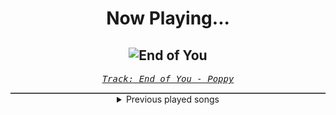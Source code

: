 <div align="center"> 
<h1>Now Playing...</h1>

![End of You](https://i.scdn.co/image/ab67616d00001e02460c53e36b10048efc49e76c)
--
_<samp><a href="https://open.spotify.com/track/0PsFsv5xUyX06ZhIEtFkeA">Track: End of You - Poppy</a></samp>_

<div style="border: 1px #4B5054 solid"></div>
<details>
  <summary>
    Previous played songs
  </summary>
  <table>
    <thead>
      <tr>
        <th>
          Artist
        </th>
        <th>
          Song
        </th>
        <th>
          Link
        </th>
      </tr>
    </thead>
    <tbody>
      <tr><td>Poppy</td><td>End of You</td><td><a href="https://open.spotify.com/track/0PsFsv5xUyX06ZhIEtFkeA">https://open.spotify.com/track/0PsFsv5xUyX06ZhIEtFkeA</a></td></tr><tr><td>Poppy</td><td>End of You</td><td><a href="https://open.spotify.com/track/0PsFsv5xUyX06ZhIEtFkeA">https://open.spotify.com/track/0PsFsv5xUyX06ZhIEtFkeA</a></td></tr><tr><td>Poppy</td><td>End of You</td><td><a href="https://open.spotify.com/track/0PsFsv5xUyX06ZhIEtFkeA">https://open.spotify.com/track/0PsFsv5xUyX06ZhIEtFkeA</a></td></tr><tr><td>Jax Jones</td><td>Stay Gold - from BEYBLADE X</td><td><a href="https://open.spotify.com/track/2jdsIQ9e051D2XMnKvCC7k">https://open.spotify.com/track/2jdsIQ9e051D2XMnKvCC7k</a></td></tr><tr><td>From Fall to Spring</td><td>CAST AWAY</td><td><a href="https://open.spotify.com/track/0nNUcWgfCQafvdZ5oS0Kbn">https://open.spotify.com/track/0nNUcWgfCQafvdZ5oS0Kbn</a></td></tr><tr><td>From Fall to Spring</td><td>CONTROL</td><td><a href="https://open.spotify.com/track/2zN6JgH3vxkzwitus5vtbC">https://open.spotify.com/track/2zN6JgH3vxkzwitus5vtbC</a></td></tr><tr><td>From Fall to Spring</td><td>TAKE THE PAIN AWAY</td><td><a href="https://open.spotify.com/track/2EjzEdbQXe9QhVJaige7qp">https://open.spotify.com/track/2EjzEdbQXe9QhVJaige7qp</a></td></tr><tr><td>From Fall to Spring</td><td>I WON'T BACK DOWN</td><td><a href="https://open.spotify.com/track/4bLM5aw38hP4LHJQG6hdk3">https://open.spotify.com/track/4bLM5aw38hP4LHJQG6hdk3</a></td></tr><tr><td>From Fall to Spring</td><td>BLOOD</td><td><a href="https://open.spotify.com/track/35MyLnfHifLWW15xh2OneJ">https://open.spotify.com/track/35MyLnfHifLWW15xh2OneJ</a></td></tr><tr><td>Solence</td><td>Where Were You..?</td><td><a href="https://open.spotify.com/track/1xzGXbSJDSAyd92Wwn3fkV">https://open.spotify.com/track/1xzGXbSJDSAyd92Wwn3fkV</a></td></tr><tr><td>Solence</td><td>Wish You The Worst</td><td><a href="https://open.spotify.com/track/5bP9loKqIou1QjTpjBD4x7">https://open.spotify.com/track/5bP9loKqIou1QjTpjBD4x7</a></td></tr><tr><td>coldrain</td><td>INCOMPLETE</td><td><a href="https://open.spotify.com/track/2dc1OsgW3NYCoCEZipv3Dd">https://open.spotify.com/track/2dc1OsgW3NYCoCEZipv3Dd</a></td></tr><tr><td>coldrain</td><td>Chasing Shadows</td><td><a href="https://open.spotify.com/track/2KzPlIJdel4ObXJBDqcFOk">https://open.spotify.com/track/2KzPlIJdel4ObXJBDqcFOk</a></td></tr><tr><td>F.O.O.L</td><td>You Call Me Reckless</td><td><a href="https://open.spotify.com/track/0GRhBpD36Iu7ur3fUUJgzN">https://open.spotify.com/track/0GRhBpD36Iu7ur3fUUJgzN</a></td></tr><tr><td>Villain of the Story</td><td>Blow Me Away</td><td><a href="https://open.spotify.com/track/7GG4DnfQp28YchU4hjRPR5">https://open.spotify.com/track/7GG4DnfQp28YchU4hjRPR5</a></td></tr><tr><td>Unprocessed</td><td>Solara</td><td><a href="https://open.spotify.com/track/201IWB7RX6rP68IeM22FxM">https://open.spotify.com/track/201IWB7RX6rP68IeM22FxM</a></td></tr><tr><td>Jax Jones</td><td>Stay Gold - from BEYBLADE X</td><td><a href="https://open.spotify.com/track/65hfbURMDstZkt5FDt0Tbd">https://open.spotify.com/track/65hfbURMDstZkt5FDt0Tbd</a></td></tr><tr><td>Jax Jones</td><td>Stay Gold - from BEYBLADE X</td><td><a href="https://open.spotify.com/track/65hfbURMDstZkt5FDt0Tbd">https://open.spotify.com/track/65hfbURMDstZkt5FDt0Tbd</a></td></tr><tr><td>Adelitas Way</td><td>One Way To Find Out - Rock</td><td><a href="https://open.spotify.com/track/2Bq8Xs1zacH9KoZ1Bcws2h">https://open.spotify.com/track/2Bq8Xs1zacH9KoZ1Bcws2h</a></td></tr><tr><td>Lord Of The Lost</td><td>Raveyard (feat. Käärijä)</td><td><a href="https://open.spotify.com/track/2GJVCzNulP71igNkJtJ9ZO">https://open.spotify.com/track/2GJVCzNulP71igNkJtJ9ZO</a></td></tr>
    </tbody>
  </table>
</details>

</div>
